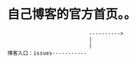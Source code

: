 # 自己博客的官方首页。。
```
                          ---------->
                          |
                          |
博客入口：issues-----------
```
